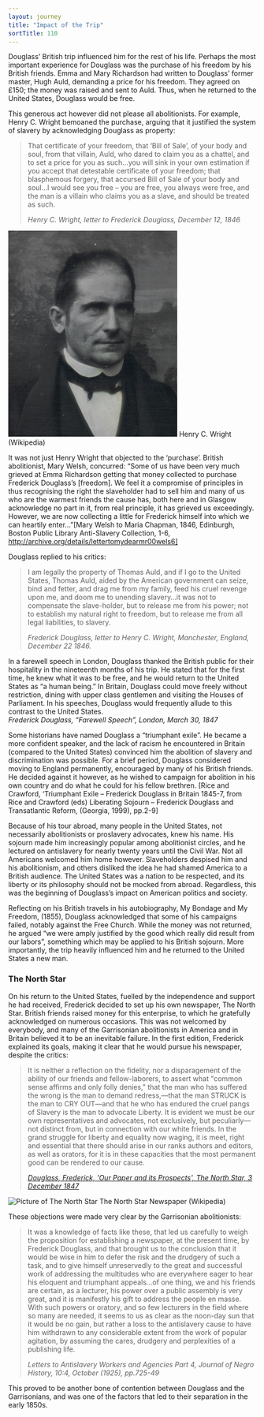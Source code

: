 ```yaml
---
layout: journey
title: "Impact of the Trip"
sortTitle: 110
---
```


Douglass’ British trip influenced him for the rest of his life. Perhaps the most important experience for Douglass was the purchase of his freedom by his British friends. Emma and Mary Richardson had written to Douglass’ former master, Hugh Auld, demanding a price for his freedom. They agreed on £150; the money was raised and sent to Auld. Thus, when he returned to the United States, Douglass would be free. 

This generous act however did not please all abolitionists. For example, Henry C. Wright bemoaned the purchase, arguing that it justified the system of slavery by acknowledging Douglass as property:

>That certificate of your freedom, that ‘Bill of Sale’, of your body and soul, from that villain, Auld, who dared to claim you as a chattel, and to set a price for you as such…you will sink in your own estimation if you accept that detestable certificate of your freedom; that blasphemous forgery, that accursed Bill of Sale of your body and soul…I would see you free – you are free, you always were free, and the man is a villain who claims you as a slave, and should be treated as such.
> <footer><cite>Henry C. Wright, letter to Frederick Douglass, December 12, 1846</cite></footer>

![Picture of Henry C. Wright](/img/HCW.jpg)
<span class="caption text-muted">Henry C. Wright (Wikipedia)</span>

It was not just Henry Wright that objected to the ‘purchase’. British abolitionist, Mary Welsh, concurred: “Some of us have been very much grieved at Emma Richardson getting that money collected to purchase Frederick Douglass’s [freedom]. We feel it a compromise of principles in thus recognising the right the slaveholder had to sell him and many of us who are the warmest friends the cause has, both here and in Glasgow acknowledge no part in it, from real principle, it has grieved us exceedingly. However, we are now collecting a little for Frederick himself into which we can heartily enter…”[Mary Welsh to Maria Chapman, 1846, Edinburgh, Boston Public Library Anti-Slavery Collection, 1-6, http://archive.org/details/lettertomydearmr00wels6]   

Douglass replied to his critics:

>I am legally the property of Thomas Auld, and if I go to the United States, Thomas Auld, aided by the American government can seize, bind and fetter, and drag me from my family, feed his cruel revenge upon me, and doom me to unending slavery…it was not to compensate the slave-holder, but to release me from his power; not to establish my natural right to freedom, but to release me from all legal liabilities, to slavery.
> <footer><cite>Frederick Douglass, letter to Henry C. Wright, Manchester, England, December 22 1846.</cite></footer>

In a farewell speech in London, Douglass thanked the British public for their hospitality in the nineteenth months of his trip. He stated that for the first time, he knew what it was to be free, and he would return to the United States as “a human being.” In Britain, Douglass could move freely without restriction, dining with upper class gentlemen and visiting the Houses of Parliament. In his speeches, Douglass would frequently allude to this contrast to the United States.  
<cite>Frederick Douglass, “Farewell Speech”, London, March 30, 1847</cite>

Some historians have named Douglass a “triumphant exile”. He became a more confident speaker, and the lack of racism he encountered in Britain (compared to the United States) convinced him the abolition of slavery and discrimination was possible. For a brief period, Douglass considered moving to England permanently, encouraged by many of his British friends. He decided against it however, as he wished to campaign for abolition in his own country and do what he could for his fellow brethren. [Rice and Crawford, ‘Triumphant Exile – Frederick Douglass in Britain 1845-7, from Rice and Crawford (eds) Liberating Sojourn – Frederick Douglass and Transatlantic Reform, (Georgia, 1999), pp.2-9]

Because of his tour abroad, many people in the United States, not necessarily abolitionists or proslavery advocates, knew his name. His sojourn made him increasingly popular among abolitionist circles, and he lectured on antislavery for nearly twenty years until the Civil War. Not all Americans welcomed him home however. Slaveholders despised him and his abolitionism, and others disliked the idea he had shamed America to a British audience. The United States was a nation to be respected, and its liberty or its philosophy should not be mocked from abroad. Regardless, this was the beginning of Douglass’s impact on American politics and society.

Reflecting on his British travels in his autobiography, My Bondage and My Freedom, (1855), Douglass acknowledged that some of his campaigns failed, notably against the Free Church. While the money was not returned, he argued “we were amply justified by the good which really did result from our labors”, something which may be applied to his British sojourn. More importantly, the trip heavily influenced him and he returned to the United States a new man.

### The North Star

On his return to the United States, fuelled by the independence and support he had received, Frederick decided to set up his own newspaper, The North Star. British friends raised money for this enterprise, to which he gratefully acknowledged on numerous occasions. This was not welcomed by everybody, and many of the Garrisonian abolitionists in America and in Britain believed it to be an inevitable failure. In the first edition, Frederick explained its goals, making it clear that he would pursue his newspaper, despite the critics: 

>It is neither a reflection on the fidelity, nor a disparagement of the ability of our friends and fellow-laborers, to assert what "common sense affirms and only folly denies," that the man who has suffered the wrong is the man to demand redress,—that the man STRUCK is the man to CRY OUT—and that he who has endured the cruel pangs of Slavery is the man to advocate Liberty. It is evident we must be our own representatives and advocates, not exclusively, but peculiarly—not distinct from, but in connection with our white friends. In the grand struggle for liberty and equality now waging, it is meet, right and essential that there should arise in our ranks authors and editors, as well as orators, for it is in these capacities that the most permanent good can be rendered to our cause.
> <footer><cite><a href="http://www.yale.edu/glc/archive/1102.htm">Douglass, Frederick, 'Our Paper and its Prospects', The North Star, 3 December 1847</a></cite></footer>

![Picture of The North Star](/img/NorthStar.jpg)
<span class="caption text-muted">The North Star Newspaper (Wikipedia)</span>

These objections were made very clear by the Garrisonian abolitionists:

>It was a knowledge of facts like these, that led us carefully to weigh the proposition for establishing a newspaper, at the present time, by Frederick Douglass, and that brought us to the conclusion that it would be wise in him to defer the risk and the drudgery of such a task, and to give himself unreservedly to the great and successful work of addressing the multitudes who are everywhere eager to hear his eloquent and triumphant appeals…of one thing, we and his friends are certain, as a lecturer, his power over a public assembly is very great, and it is manifestly his gift to address the people en masse. With such powers or oratory, and so few lecturers in the field where so many are needed, it seems to us as clear as the noon-day sun that it would be no gain, but rather a loss to the antislavery cause to have him withdrawn to any considerable extent from the work of popular agitation, by assuming the cares, drudgery and perplexities of a publishing life.
> <footer><cite>Letters to Antislavery Workers and Agencies Part 4, Journal of Negro History, 10:4, October (1925), pp.725-49</cite></footer>

This proved to be another bone of contention between Douglass and the Garrisonians, and was one of the factors that led to their separation in the early 1850s.

